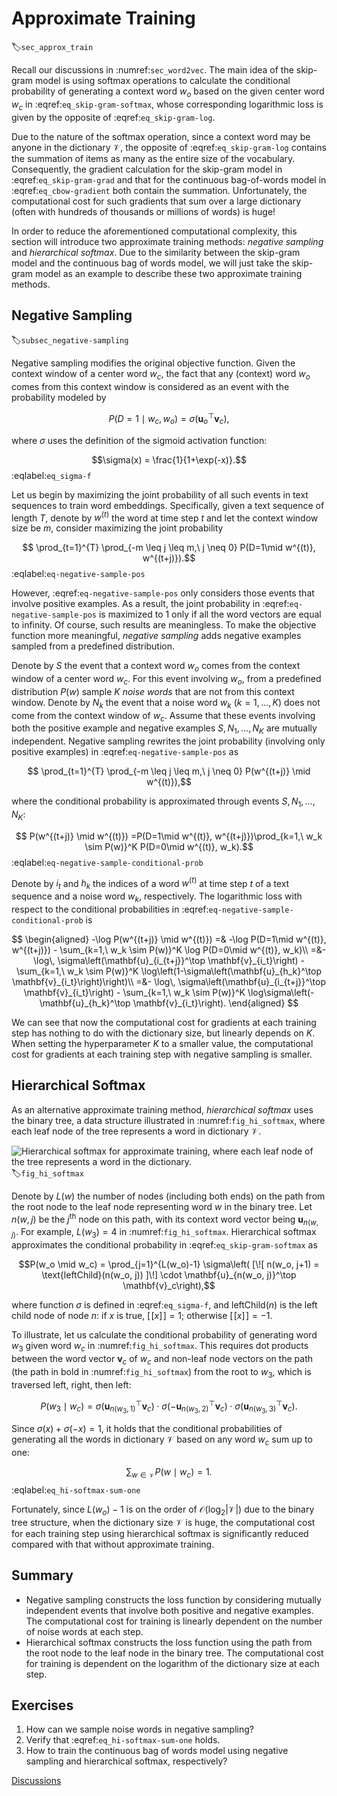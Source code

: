 # Approximate Training
:label:`sec_approx_train`

Recall our discussions in :numref:`sec_word2vec`.
The main idea of the skip-gram model is
using softmax operations to calculate
the conditional probability of
generating a context word $w_o$
based on the given center word $w_c$
in :eqref:`eq_skip-gram-softmax`,
whose corresponding logarithmic loss is given by
the opposite of :eqref:`eq_skip-gram-log`.


Due to the nature of the softmax operation,
since a context word may be anyone in the
dictionary $\mathcal{V}$,
the opposite of :eqref:`eq_skip-gram-log`
contains the summation
of items as many as the entire size of the vocabulary.
Consequently,
the gradient calculation
for the skip-gram model
in :eqref:`eq_skip-gram-grad`
and that
for the continuous bag-of-words model
in :eqref:`eq_cbow-gradient`
both contain
the summation.
Unfortunately,
the computational cost
for such gradients
that sum over
a large dictionary
(often with
hundreds of thousands or millions of words)
is huge!

In order to reduce the aforementioned computational complexity, this section will introduce two approximate training methods:
*negative sampling* and *hierarchical softmax*.
Due to the similarity
between the skip-gram model and
the continuous bag of words model,
we will just take the skip-gram model as an example
to describe these two approximate training methods.

## Negative Sampling
:label:`subsec_negative-sampling`


Negative sampling modifies the original objective function.
Given the context window of a center word $w_c$,
the fact that any (context) word $w_o$
comes from this context window
is considered as an event with the probability
modeled by


$$P(D=1\mid w_c, w_o) = \sigma(\mathbf{u}_o^\top \mathbf{v}_c),$$

where $\sigma$ uses the definition of the sigmoid activation function:

$$\sigma(x) = \frac{1}{1+\exp(-x)}.$$
:eqlabel:`eq_sigma-f`

Let us begin by
maximizing the joint probability of
all such events in text sequences
to train word embeddings.
Specifically,
given a text sequence of length $T$,
denote by $w^{(t)}$ the word at time step $t$
and let the context window size be $m$,
consider maximizing the joint probability


$$ \prod_{t=1}^{T} \prod_{-m \leq j \leq m,\ j \neq 0} P(D=1\mid w^{(t)}, w^{(t+j)}).$$
:eqlabel:`eq-negative-sample-pos`


However,
:eqref:`eq-negative-sample-pos`
only considers those events
that involve positive examples.
As a result,
the joint probability in
:eqref:`eq-negative-sample-pos`
is maximized to 1
only if all the word vectors are equal to infinity.
Of course,
such results are meaningless.
To make the objective function
more meaningful,
*negative sampling*
adds negative examples sampled
from a predefined distribution.

Denote by $S$
the event that
a context word $w_o$ comes from
the context window of a center word $w_c$.
For this event involving $w_o$,
from a predefined distribution $P(w)$
sample $K$ *noise words*
that are not from this context window.
Denote by $N_k$
the event that
a noise word $w_k$ ($k=1, \ldots, K$)
does not come from
the context window of $w_c$.
Assume that
these events involving
both the positive example and negative examples
$S, N_1, \ldots, N_K$ are mutually independent.
Negative sampling
rewrites the joint probability (involving only positive examples)
in :eqref:`eq-negative-sample-pos`
as

$$ \prod_{t=1}^{T} \prod_{-m \leq j \leq m,\ j \neq 0} P(w^{(t+j)} \mid w^{(t)}),$$

where the conditional probability is approximated through
events $S, N_1, \ldots, N_K$:

$$ P(w^{(t+j)} \mid w^{(t)}) =P(D=1\mid w^{(t)}, w^{(t+j)})\prod_{k=1,\ w_k \sim P(w)}^K P(D=0\mid w^{(t)}, w_k).$$
:eqlabel:`eq-negative-sample-conditional-prob`

Denote by
$i_t$ and $h_k$
the indices of
a word $w^{(t)}$ at time step $t$
of a text sequence
and a noise word $w_k$,
respectively.
The logarithmic loss with respect to the conditional probabilities in :eqref:`eq-negative-sample-conditional-prob` is

$$
\begin{aligned}
-\log P(w^{(t+j)} \mid w^{(t)})
=& -\log P(D=1\mid w^{(t)}, w^{(t+j)}) - \sum_{k=1,\ w_k \sim P(w)}^K \log P(D=0\mid w^{(t)}, w_k)\\
=&-  \log\, \sigma\left(\mathbf{u}_{i_{t+j}}^\top \mathbf{v}_{i_t}\right) - \sum_{k=1,\ w_k \sim P(w)}^K \log\left(1-\sigma\left(\mathbf{u}_{h_k}^\top \mathbf{v}_{i_t}\right)\right)\\
=&-  \log\, \sigma\left(\mathbf{u}_{i_{t+j}}^\top \mathbf{v}_{i_t}\right) - \sum_{k=1,\ w_k \sim P(w)}^K \log\sigma\left(-\mathbf{u}_{h_k}^\top \mathbf{v}_{i_t}\right).
\end{aligned}
$$


We can see that
now the computational cost for gradients
at each training step
has nothing to do with the dictionary size,
but linearly depends on $K$.
When setting the hyperparameter $K$
to a smaller value,
the computational cost for gradients
at each training step with negative sampling
is smaller.




## Hierarchical Softmax

As an alternative approximate training method,
*hierarchical softmax*
uses the binary tree,
a data structure
illustrated in :numref:`fig_hi_softmax`,
where each leaf node
of the tree represents
a word in dictionary $\mathcal{V}$.

![Hierarchical softmax for approximate training, where each leaf node of the tree represents a word in the dictionary.](../img/hi-softmax.svg)
:label:`fig_hi_softmax`

Denote by $L(w)$
the number of nodes (including both ends)
on the path
from the root node to the leaf node representing word $w$
in the binary tree.
Let $n(w,j)$ be the $j^\mathrm{th}$ node on this path,
with its context word vector being
$\mathbf{u}_{n(w, j)}$.
For example,
$L(w_3) = 4$ in  :numref:`fig_hi_softmax`.
Hierarchical softmax approximates the conditional probability in :eqref:`eq_skip-gram-softmax` as


$$P(w_o \mid w_c) = \prod_{j=1}^{L(w_o)-1} \sigma\left( [\![  n(w_o, j+1) = \text{leftChild}(n(w_o, j)) ]\!] \cdot \mathbf{u}_{n(w_o, j)}^\top \mathbf{v}_c\right),$$

where function $\sigma$
is defined in :eqref:`eq_sigma-f`,
and $\text{leftChild}(n)$ is the left child node of node $n$: if $x$ is true, $[\![x]\!] = 1$; otherwise $[\![x]\!] = -1$.

To illustrate,
let us calculate
the conditional probability
of generating word $w_3$
given word $w_c$ in :numref:`fig_hi_softmax`.
This requires dot products
between the word vector
$\mathbf{v}_c$ of $w_c$
and
non-leaf node vectors
on the path (the path in bold in :numref:`fig_hi_softmax`) from the root to $w_3$,
which is traversed left, right, then left:


$$P(w_3 \mid w_c) = \sigma(\mathbf{u}_{n(w_3, 1)}^\top \mathbf{v}_c) \cdot \sigma(-\mathbf{u}_{n(w_3, 2)}^\top \mathbf{v}_c) \cdot \sigma(\mathbf{u}_{n(w_3, 3)}^\top \mathbf{v}_c).$$

Since $\sigma(x)+\sigma(-x) = 1$,
it holds that
the conditional probabilities of
generating all the words in
dictionary $\mathcal{V}$
based on any word $w_c$
sum up to one:

$$\sum_{w \in \mathcal{V}} P(w \mid w_c) = 1.$$
:eqlabel:`eq_hi-softmax-sum-one`

Fortunately, since $L(w_o)-1$ is on the order of $\mathcal{O}(\text{log}_2|\mathcal{V}|)$ due to the binary tree structure,
when the dictionary size $\mathcal{V}$ is huge,
the computational cost for  each training step using hierarchical softmax
is significantly reduced compared with that
without approximate training.

## Summary

* Negative sampling constructs the loss function by considering mutually independent events that involve both positive and negative examples. The computational cost for training is linearly dependent on the number of noise words at each step.
* Hierarchical softmax constructs the loss function using  the path from the root node to the leaf node in the binary tree. The computational cost for training is dependent on the logarithm of the dictionary size at each step.

## Exercises

1. How can we sample noise words in negative sampling?
1. Verify that :eqref:`eq_hi-softmax-sum-one` holds.
1. How to train the continuous bag of words model using negative sampling and hierarchical softmax, respectively?

[Discussions](https://discuss.d2l.ai/t/382)
